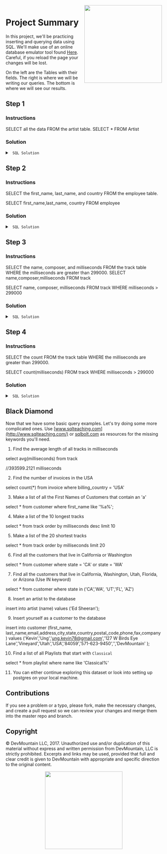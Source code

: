 <img src="https://s3.amazonaws.com/devmountain/readme-logo.png" width="250" align="right">

# Project Summary

In this project, we'll be practicing inserting and querying data using SQL. We'll make use of an online database emulator tool found  <a href="https://postgres.devmountain.com/">Here</a>. Careful, if you reload the page your changes will be lost.

On the left are the Tables with their fields. The right is where we will be writing our queries. The bottom is where we will see our results.  

## Step 1

### Instructions

SELECT all the data FROM the artist table.
SELECT * FROM Artist

### Solution



<details>

<summary> <code> SQL Solution </code> </summary>

```sql
SELECT * FROM artist;
```

</details>

## Step 2

### Instructions

SELECT the first_name, last_name, and country FROM the employee table.

SELECT first_name,last_name, country 
FROM employee

### Solution

<details>

<summary> <code> SQL Solution </code> </summary>

```sql
SELECT first_name, last_name, country
FROM employee;
```

</details>

## Step 3

### Instructions

SELECT the name, composer, and milliseconds FROM the track table WHERE the milliseconds are greater than 299000.
SELECT name,composer,milliseconds 
FROM track

SELECT name, composer, milliseconds
FROM track 
WHERE milliseconds > 299000

### Solution

<details>

<summary> <code> SQL Solution </code> </summary>

```sql
SELECT name, composer, milliseconds
FROM track
WHERE milliseconds > 299000;
```

</details>

## Step 4

### Instructions

SELECT the count FROM the track table WHERE the milliseconds are greater than 299000.

SELECT count(milliseconds)
FROM track 
WHERE milliseconds > 299000

### Solution

<details>

<summary> <code> SQL Solution </code> </summary>

```sql
SELECT count(*)
FROM track
WHERE milliseconds > 299000;
```

</details>

## Black Diamond 

Now that we have some basic query examples.  Let's try doing some more complicated ones.
Use [www.sqlteaching.com](http://www.sqlteaching.com/) or [sqlbolt.com](http://sqlbolt.com/) as resources for the missing keywords you'll need.

1. Find the average length of all tracks in milliseconds

select avg(milliseconds) 
from track

//393599.2121 milliseconds

2. Find the number of invoices in the USA

select count(*)
from invoice 
where billing_country = 'USA'

3. Make a list of all the First Names of Customers that contain an 'a'

select * 
from customer 
where first_name like '%a%';

4. Make a list of the 10 longest tracks

select * 
from track 
order by milliseconds desc
limit 10


5. Make a list of the 20 shortest tracks

select * 
from track 
order by milliseconds
limit 20

6. Find all the customers that live in California or Washington

select * 
from customer 
where state = 'CA' or state = 'WA'

7. Find all the customers that live in California, Washington, Utah, Florida, or Arizona (Use IN keyword)

select * 
from customer 
where state in ('CA','WA', 'UT','FL', 'AZ')

8. Insert an artist to the database

insert into artist (name)
values ('Ed Sheeran');

9. Insert yourself as a customer to the database

insert into customer (first_name, last_name,email,address,city,state,country,postal_code,phone,fax,company)
values ('Kevin','Ung','ung.kevin78@gmail.com','127 W Birds Eye Lane','Vineyard','Utah','USA','84059','571-623-9450','','DevMountain' );


10. Find a list of all Playlists that start with `Classical` 

select *
from playlist
where name like 'Classical%'

11. You can either continue exploring this dataset or look into setting up postgres on your local machine.



## Contributions

If you see a problem or a typo, please fork, make the necessary changes, and create a pull request so we can review your changes and merge them into the master repo and branch.

## Copyright

© DevMountain LLC, 2017. Unauthorized use and/or duplication of this material without express and written permission from DevMountain, LLC is strictly prohibited. Excerpts and links may be used, provided that full and clear credit is given to DevMountain with appropriate and specific direction to the original content.

<p align="center">
<img src="https://s3.amazonaws.com/devmountain/readme-logo.png" width="250">
</p>
